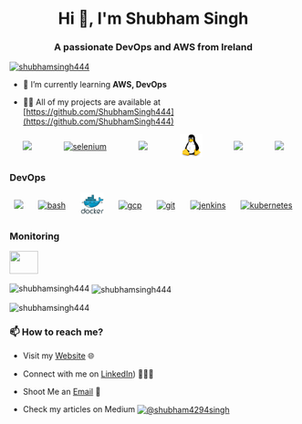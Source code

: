 <h1 align="center">Hi 👋, I'm Shubham Singh</h1>
<h3 align="center">A passionate DevOps and AWS from Ireland</h3>



<p align="left"> <a href="https://github.com/ryo-ma/github-profile-trophy"><img src="https://github-profile-trophy.vercel.app/?username=shubhamsingh444" alt="shubhamsingh444" /></a> </p>

- 🌱 I’m currently learning **AWS, DevOps**

- 👨‍💻 All of my projects are available at [https://github.com/ShubhamSingh444](https://github.com/ShubhamSingh444)

<div style="display: flex; justify-content: space-around; align-items: center;">
    <a href="https://python.org/" target="_blank" rel="noopener noreferrer">
        <img src="https://media1.giphy.com/media/KAq5w47R9rmTuvWOWa/giphy.gif" height="90" style="width: auto; height: 60px; margin-right: 10px;">
    </a>
    <a href="https://www.selenium.dev" target="_blank" rel="noopener noreferrer">
        <img src="https://raw.githubusercontent.com/detain/svg-logos/780f25886640cef088af994181646db2f6b1a3f8/svg/selenium-logo.svg" alt="selenium" width="40" height="40" style="width: 40px; height: 40px; margin-right: 10px;">
    </a>
    <a href="https://www.djangoproject.com/" target="_blank" rel="noopener noreferrer">
        <img src="https://www.edgica.com/wp-content/files/django-logo-big.jpg" height="80" style="width: auto; height: 60px; margin-right: 10px;">
    </a>
    <a href="https://www.linux.org/" target="_blank" rel="noopener noreferrer">
        <img src="https://raw.githubusercontent.com/devicons/devicon/master/icons/linux/linux-original.svg" alt="linux" width="40" height="40" style="width: 40px; height: 40px; margin-right: 10px;">
    </a>
    <a href="https://docs.gitlab.com/ee/ci/" target="_blank" rel="noopener noreferrer">
        <img src="https://raw.githubusercontent.com/itsksaurabh/itsksaurabh/master/assets/cicd.gif" height="65" style="width: auto; height: 50px; margin-right: 10px;">
    </a>
    <a href="https://www.w3.org/wiki/The_web_standards_model_-_HTML_CSS_and_JavaScript" target="_blank" rel="noopener noreferrer">
        <img src="https://raw.githubusercontent.com/itsksaurabh/itsksaurabh/master/assets/html-css-js.png" height="70" style="width: auto; height: 50px;">
    </a>
</div>

  
### DevOps
  <div style="display: flex; justify-content: space-around; align-items: center;">
    <a href="https://aws.amazon.com/" target="_blank">
        <img src="https://raw.githubusercontent.com/itsksaurabh/itsksaurabh/master/assets/aws.gif" height="75" style="width: auto; height: 40px; margin-right: 10px;">
    </a>
    <a href="https://www.gnu.org/software/bash/" target="_blank" rel="noreferrer">
        <img src="https://www.vectorlogo.zone/logos/gnu_bash/gnu_bash-icon.svg" alt="bash" width="40" height="40" style="width: 40px; height: 40px; margin-right: 10px;">
    </a>
    <a href="https://www.docker.com/" target="_blank" rel="noreferrer">
        <img src="https://raw.githubusercontent.com/devicons/devicon/master/icons/docker/docker-original-wordmark.svg" alt="docker" width="40" height="40" style="width: 40px; height: 40px; margin-right: 10px;">
    </a>
    <a href="https://cloud.google.com" target="_blank" rel="noreferrer">
        <img src="https://www.vectorlogo.zone/logos/google_cloud/google_cloud-icon.svg" alt="gcp" width="40" height="40" style="width: 40px; height: 40px; margin-right: 10px;">
    </a>
    <a href="https://git-scm.com/" target="_blank" rel="noreferrer">
        <img src="https://www.vectorlogo.zone/logos/git-scm/git-scm-icon.svg" alt="git" width="40" height="40" style="width: 40px; height: 40px; margin-right: 10px;">
    </a>
    <a href="https://www.jenkins.io" target="_blank" rel="noreferrer">
        <img src="https://www.vectorlogo.zone/logos/jenkins/jenkins-icon.svg" alt="jenkins" width="40" height="40" style="width: 40px; height: 40px; margin-right: 10px;">
    </a>
    <a href="https://kubernetes.io" target="_blank" rel="noreferrer">
        <img src="https://www.vectorlogo.zone/logos/kubernetes/kubernetes-icon.svg" alt="kubernetes" width="40" height="40" style="width: 40px; height: 40px;">
    </a>
</div>


  
### Monitoring
  
  <a href="https://prometheus.io/" target="_blank" >
    <img src="https://raw.githubusercontent.com/itsksaurabh/itsksaurabh/master/assets/prometheus.gif" width="50" height="40" style="width: 50px; height: 40px;" />
  </a>
</p>


<p><img align="left" src="https://github-readme-stats.vercel.app/api/top-langs?username=shubhamsingh444&show_icons=true&locale=en&layout=compact" alt="shubhamsingh444" /></p>

<p>&nbsp;<img align="center" src="https://github-readme-stats.vercel.app/api?username=shubhamsingh444&show_icons=true&locale=en" alt="shubhamsingh444" /></p>

<p><img align="center" src="https://github-readme-streak-stats.herokuapp.com/?user=shubhamsingh444&" alt="shubhamsingh444" /></p>


### 📫 How to reach me?

 - Visit my [Website]() 🌐
 - Connect with me on [LinkedIn](https://linkedin.com/in/shubhamsingh44)) 👨🏻‍💻
 - Shoot Me an [Email](mailto:shubham4294singh@gmail.com) 💌
 - Check my articles on Medium
    <a href="https://medium.com/@shubham4294singh" target="_blank">
        <img src="https://raw.githubusercontent.com/rahuldkjain/github-profile-readme-generator/master/src/images/icons/Social/medium.svg" alt="@shubham4294singh" height="30" width="40" style="vertical-align: middle; margin-right: 10px;" />
        
    </a>
</p>
